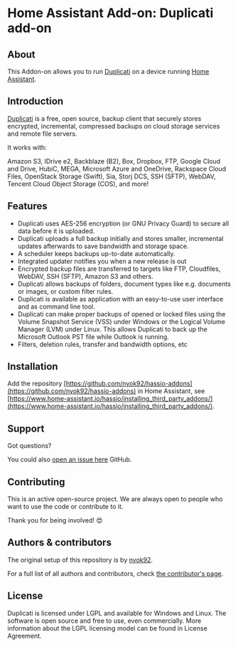 # Home Assistant Add-on: Duplicati add-on

## About

This Addon-on allows you to run [Duplicati](https://www.duplicati.com/) on a device running [Home Assistant](https://www.home-assistant.io/).

## Introduction

[Duplicati](https://www.duplicati.com/) is a free, open source, backup client that securely stores encrypted, incremental, compressed backups on cloud storage services and remote file servers.

It works with:

Amazon S3, IDrive e2, Backblaze (B2), Box, Dropbox, FTP, Google Cloud and Drive, HubiC, MEGA, Microsoft Azure and OneDrive, Rackspace Cloud Files, OpenStack Storage (Swift), Sia, Storj DCS, SSH (SFTP), WebDAV, Tencent Cloud Object Storage (COS), and more!

## Features

- Duplicati uses AES-256 encryption (or GNU Privacy Guard) to secure all data before it is uploaded.
- Duplicati uploads a full backup initially and stores smaller, incremental updates afterwards to save bandwidth and storage space.
- A scheduler keeps backups up-to-date automatically.
- Integrated updater notifies you when a new release is out
- Encrypted backup files are transferred to targets like FTP, Cloudfiles, WebDAV, SSH (SFTP), Amazon S3 and others.
- Duplicati allows backups of folders, document types like e.g. documents or images, or custom filter rules.
- Duplicati is available as application with an easy-to-use user interface and as command line tool.
- Duplicati can make proper backups of opened or locked files using the Volume Snapshot Service (VSS) under Windows or the Logical Volume Manager (LVM) under Linux. This allows Duplicati to back up the Microsoft Outlook PST file while Outlook is running.
- Filters, deletion rules, transfer and bandwidth options, etc

## Installation

Add the repository [https://github.com/nyok92/hassio-addons](https://github.com/nyok92/hassio-addons) in Home Assistant, see [https://www.home-assistant.io/hassio/installing_third_party_addons/](https://www.home-assistant.io/hassio/installing_third_party_addons/).

## Support

Got questions?

You could also [open an issue here](https://github.com/nyok92/hassio-addons/issues/new/choose) GitHub.

## Contributing

This is an active open-source project. We are always open to people who want to
use the code or contribute to it.

Thank you for being involved! :heart_eyes:

## Authors & contributors

The original setup of this repository is by [nyok92](https://github.com/nyok92).

For a full list of all authors and contributors,
check [the contributor's page](https://github.com/nyok92/hassio-addons/graphs/contributors).

## License

Duplicati is licensed under LGPL and available for Windows and Linux. The software is open source and free to use, even commercially. More information about the LGPL licensing model can be found in License Agreement.
